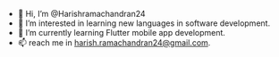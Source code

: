 - 👋 Hi, I’m @Harishramachandran24
- 👀 I’m interested in learning new languages in software development.
- 🌱 I’m currently learning Flutter mobile app development.
- 📫 reach me in harish.ramachandran24@gmail.com.

